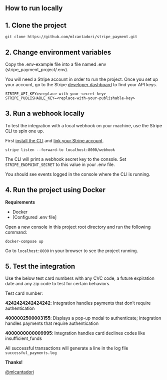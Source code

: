 ## How to run locally

## 1. Clone the project

```
git clone https://github.com/mlcantadori/stripe_payment.git
```

## 2. Change environment variables
Copy the .env-example file into a file named .env (stripe_payment_project/.env).

You will need a Stripe account in order to run the project. Once you set up your account, go to the Stripe [developer dashboard](https://stripe.com/docs/development#api-keys) to find your API keys.

```
STRIPE_API_KEY=<replace-with-your-secret-key>
STRIPE_PUBLISHABLE_KEY=<replace-with-your-publishable-key>
```

## 3. Run a webhook locally

To test the integration with a local webhook on your machine, use the Stripe CLI to spin one up.

First [install the CLI](https://stripe.com/docs/stripe-cli) and [link your Stripe account](https://stripe.com/docs/stripe-cli#link-account).

```
stripe listen --forward-to localhost:8000/webhook
```

The CLI will print a webhook secret key to the console. Set `STRIPE_ENDPOINT_SECRET` to this value in your .env file.

You should see events logged in the console where the CLI is running.

## 4. Run the project using Docker

**Requirements**
- Docker
- [Configured .env file]

Open a new console in this project root directory and run the following command:

```
docker-compose up
```

Go to `localhost:8000` in your browser to see the project running.

## 5. Test the integration
Use the below test card numbers with any CVC code, a future expiration date and any zip code to test for certain behaviors.

Test card number:

**4242424242424242**: Integration handles payments that don’t require authentication

**4000002500003155**: Displays a pop-up modal to authenticate; integration handles payments that require authentication

**4000000000009995**: Integration handles card declines codes like insufficient_funds

All successful transactions will generate a line in the log file `successful_payments.log`


**Thanks!**

[@mlcantadori](https://github.com/mlcantadori)
